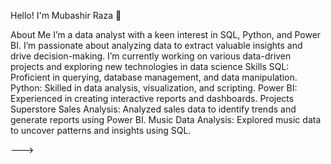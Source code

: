 Hello! I'm Mubashir Raza 👋

About Me
I’m a data analyst with a keen interest in SQL, Python, and Power BI. I’m passionate about analyzing data to extract valuable insights and drive decision-making. I’m currently working on various data-driven projects and exploring new technologies in data science
Skills
SQL: Proficient in querying, database management, and data manipulation.
Python: Skilled in data analysis, visualization, and scripting.
Power BI: Experienced in creating interactive reports and dashboards.
Projects
Superstore Sales Analysis: Analyzed sales data to identify trends and generate reports using Power BI.
Music Data Analysis: Explored music data to uncover patterns and insights using SQL.

--->
